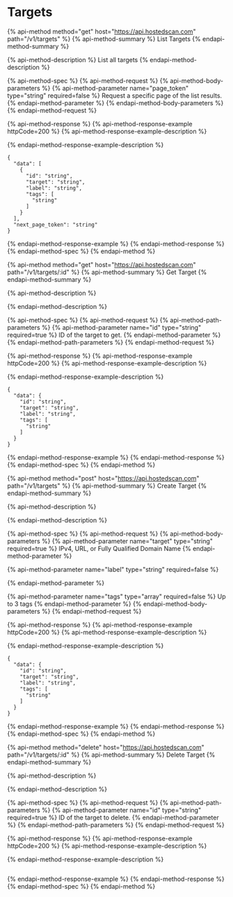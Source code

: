 # Targets

{% api-method method="get" host="https://api.hostedscan.com" path="/v1/targets" %}
{% api-method-summary %}
List Targets
{% endapi-method-summary %}

{% api-method-description %}
List all targets
{% endapi-method-description %}

{% api-method-spec %}
{% api-method-request %}
{% api-method-body-parameters %}
{% api-method-parameter name="page\_token" type="string" required=false %}
Request a specific page of the list results.
{% endapi-method-parameter %}
{% endapi-method-body-parameters %}
{% endapi-method-request %}

{% api-method-response %}
{% api-method-response-example httpCode=200 %}
{% api-method-response-example-description %}

{% endapi-method-response-example-description %}

```
{
  "data": [
    {
      "id": "string",
      "target": "string",
      "label": "string",
      "tags": [
        "string"
      ]
    }
  ],
  "next_page_token": "string"
}
```
{% endapi-method-response-example %}
{% endapi-method-response %}
{% endapi-method-spec %}
{% endapi-method %}



{% api-method method="get" host="https://api.hostedscan.com" path="/v1/targets/:id" %}
{% api-method-summary %}
Get Target
{% endapi-method-summary %}

{% api-method-description %}

{% endapi-method-description %}

{% api-method-spec %}
{% api-method-request %}
{% api-method-path-parameters %}
{% api-method-parameter name="id" type="string" required=true %}
ID of the target to get.
{% endapi-method-parameter %}
{% endapi-method-path-parameters %}
{% endapi-method-request %}

{% api-method-response %}
{% api-method-response-example httpCode=200 %}
{% api-method-response-example-description %}

{% endapi-method-response-example-description %}

```
{
  "data": {
    "id": "string",
    "target": "string",
    "label": "string",
    "tags": [
      "string"
    ]
  }
}
```
{% endapi-method-response-example %}
{% endapi-method-response %}
{% endapi-method-spec %}
{% endapi-method %}

{% api-method method="post" host="https://api.hostedscan.com" path="/v1/targets" %}
{% api-method-summary %}
Create Target
{% endapi-method-summary %}

{% api-method-description %}

{% endapi-method-description %}

{% api-method-spec %}
{% api-method-request %}
{% api-method-body-parameters %}
{% api-method-parameter name="target" type="string" required=true %}
IPv4, URL, or Fully Qualified Domain Name
{% endapi-method-parameter %}

{% api-method-parameter name="label" type="string" required=false %}

{% endapi-method-parameter %}

{% api-method-parameter name="tags" type="array" required=false %}
Up to 3 tags
{% endapi-method-parameter %}
{% endapi-method-body-parameters %}
{% endapi-method-request %}

{% api-method-response %}
{% api-method-response-example httpCode=200 %}
{% api-method-response-example-description %}

{% endapi-method-response-example-description %}

```
{
  "data": {
    "id": "string",
    "target": "string",
    "label": "string",
    "tags": [
      "string"
    ]
  }
}
```
{% endapi-method-response-example %}
{% endapi-method-response %}
{% endapi-method-spec %}
{% endapi-method %}

{% api-method method="delete" host="https://api.hostedscan.com" path="/v1/targets/:id" %}
{% api-method-summary %}
Delete Target
{% endapi-method-summary %}

{% api-method-description %}

{% endapi-method-description %}

{% api-method-spec %}
{% api-method-request %}
{% api-method-path-parameters %}
{% api-method-parameter name="id" type="string" required=true %}
ID of the target to delete.
{% endapi-method-parameter %}
{% endapi-method-path-parameters %}
{% endapi-method-request %}

{% api-method-response %}
{% api-method-response-example httpCode=200 %}
{% api-method-response-example-description %}

{% endapi-method-response-example-description %}

```

```
{% endapi-method-response-example %}
{% endapi-method-response %}
{% endapi-method-spec %}
{% endapi-method %}

